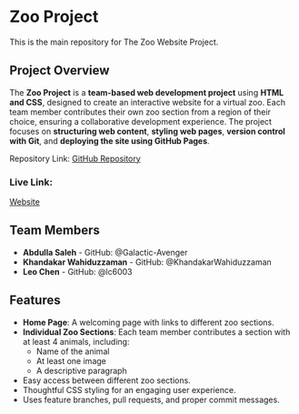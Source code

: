 # Zoo Project
This is the main repository for The Zoo Website Project.

## Project Overview
The **Zoo Project** is a **team-based web development project** using **HTML and CSS**, designed to create an interactive website for a virtual zoo. Each team member contributes their own zoo section from a region of their choice, ensuring a collaborative development experience. The project focuses on **structuring web content**, **styling web pages**, **version control with Git**, and **deploying the site using GitHub Pages**.

Repository Link: [GitHub Repository](https://github.com/Galactic-Avenger/Zoo-Project)

### Live Link: 
[Website](https://galactic-avenger.github.io/Zoo-Project/)

## Team Members
- **Abdulla Saleh** - GitHub: @Galactic-Avenger
- **Khandakar Wahiduzzaman** - GitHub: @KhandakarWahiduzzaman
- **Leo Chen** - GitHub: @lc6003


## Features
- **Home Page**: A welcoming page with links to different zoo sections.
- **Individual Zoo Sections**: Each team member contributes a section with at least 4 animals, including:
  - Name of the animal
  - At least one image
  - A descriptive paragraph
- Easy access between different zoo sections.
- Thoughtful CSS styling for an engaging user experience.
- Uses feature branches, pull requests, and proper commit messages.


